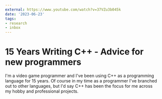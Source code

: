 ```yaml
---
external: https://www.youtube.com/watch?v=37VZu3b045k
date: '2023-06-23'
tags:
- research
- inbox
---
```


# 15 Years Writing C++ - Advice for new programmers

I'm a video game programmer and I've been using C++ as a programming language for 15 years. Of course in my time as a programmer I've branched out to other languages, but I'd say C++ has been the focus for me across my hobby and professional projects.
